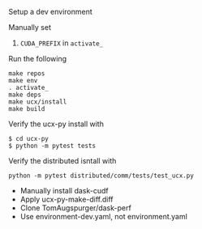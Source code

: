 Setup a dev environment

Manually set

1. `CUDA_PREFIX` in `activate_`


Run the following


```
make repos
make env
. activate_
make deps
make ucx/install
make build
```

Verify the ucx-py install with

```
$ cd ucx-py
$ python -m pytest tests
```

Verify the distributed isntall with


```
python -m pytest distributed/comm/tests/test_ucx.py
```

* Manually install dask-cudf
* Apply ucx-py-make-diff.diff
* Clone TomAugspurger/dask-perf
* Use environment-dev.yaml, not environment.yaml


